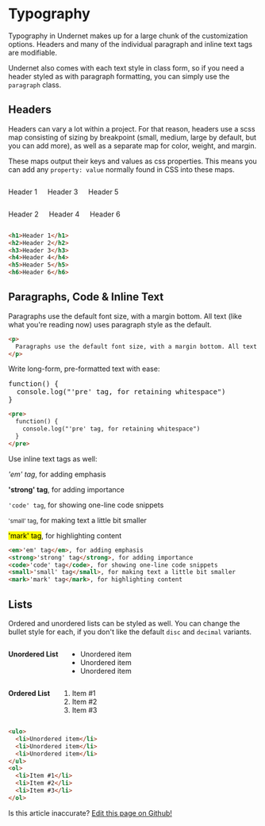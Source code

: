 # Typography

Typography in Undernet makes up for a large chunk of the customization options. Headers and many of the individual paragraph and inline text tags are modifiable.

Undernet also comes with each text style in class form, so if you need a header styled as with paragraph formatting, you can simply use the `paragraph` class.

## Headers

Headers can vary a lot within a project. For that reason, headers use a scss map consisting of sizing by breakpoint (small, medium, large by default, but you can add more), as well as a separate map for color, weight, and margin.

These maps output their keys and values as css properties. This means you can add any `property: value` normally found in CSS into these maps.

<div class="row">
  <div class="xsmall-12 medium-6 columns">
    <p class="h1">Header 1</p>
    <p class="h3">Header 3</p>
    <p class="h5">Header 5</p>
  </div>
  <div class="xsmall-12 medium-6 columns">
    <p class="h2">Header 2</p>
    <p class="h4">Header 4</p>
    <p class="h6">Header 6</p>
  </div>
</div>

```html
<h1>Header 1</h1>
<h2>Header 2</h2>
<h3>Header 3</h3>
<h4>Header 4</h4>
<h5>Header 5</h5>
<h6>Header 6</h6>
```

## Paragraphs, Code & Inline Text

Paragraphs use the default font size, with a margin bottom. All text (like what you're reading now) uses paragraph style as the default.

```html
<p>
  Paragraphs use the default font size, with a margin bottom. All text (like what you're reading now) uses paragraph style as the default. Just a regular old paragraph. I debated using a lorem ipsum generator here, but I think typing out coherent thoughts is on the upswing.
</p>
```

Write long-form, pre-formatted text with ease:

<pre>
function() {
  console.log("'pre' tag, for retaining whitespace")
}
</pre>

```html
<pre>
  function() {
    console.log("'pre' tag, for retaining whitespace")
  }
</pre>
```

Use inline text tags as well:

<p><em>'em' tag</em>, for adding emphasis</p>
<p><strong>'strong' tag</strong>, for adding importance</p>
<p><code>'code' tag</code>, for showing one-line code snippets</p>
<p><small>'small' tag</small>, for making text a little bit smaller</p>
<p><mark>'mark' tag</mark>, for highlighting content</p>

```html
<em>'em' tag</em>, for adding emphasis
<strong>'strong' tag</strong>, for adding importance
<code>'code' tag</code>, for showing one-line code snippets
<small>'small' tag</small>, for making text a little bit smaller
<mark>'mark' tag</mark>, for highlighting content
```

## Lists

Ordered and unordered lists can be styled as well. You can change the bullet style for each, if you don't like the default `disc` and `decimal` variants.

<div class="row">
  <div class="xsmall-12 medium-6 columns">
    <p><strong>Unordered List</strong></p>
    <ul>
      <li>Unordered item</li>
      <li>Unordered item</li>
      <li>Unordered item</li>
    </ul>
  </div>
  <div class="xsmall-12 medium-6 columns">
    <p><strong>Ordered List</strong></p>
    <ol>
      <li>Item #1</li>
      <li>Item #2</li>
      <li>Item #3</li>
    </ol>
  </div>
</div>

```html
<ulo>
  <li>Unordered item</li>
  <li>Unordered item</li>
  <li>Unordered item</li>
</ul>
<ol>
  <li>Item #1</li>
  <li>Item #2</li>
  <li>Item #3</li>
</ol>
```

<p class="has-right-text">Is this article inaccurate? <a href="https://github.com/geotrev/undernet/tree/master/docs/typography">Edit this page on Github!</a></p>
